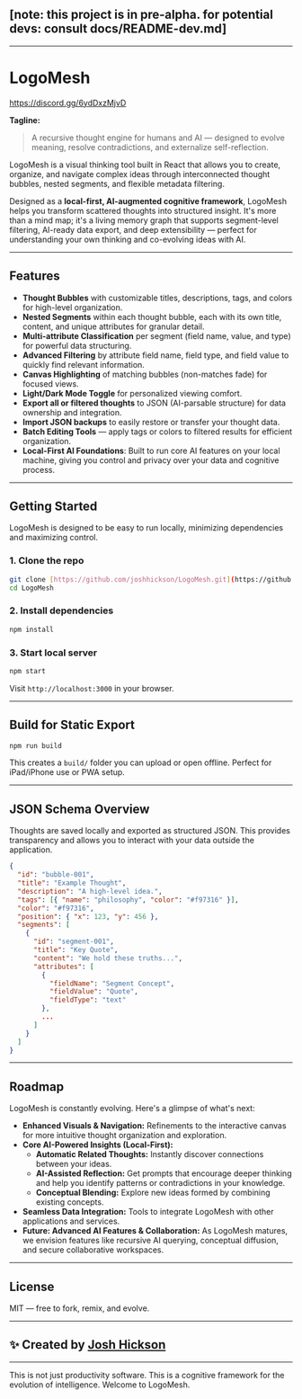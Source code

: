 
## [note: this project is in pre-alpha. for potential devs: consult docs/README-dev.md]

---

# LogoMesh

https://discord.gg/6ydDxzMjvD

**Tagline:**
> A recursive thought engine for humans and AI — designed to evolve meaning, resolve contradictions, and externalize self-reflection.

LogoMesh is a visual thinking tool built in React that allows you to create, organize, and navigate complex ideas through interconnected thought bubbles, nested segments, and flexible metadata filtering.

Designed as a **local-first, AI-augmented cognitive framework**, LogoMesh helps you transform scattered thoughts into structured insight. It's more than a mind map; it's a living memory graph that supports segment-level filtering, AI-ready data export, and deep extensibility — perfect for understanding your own thinking and co-evolving ideas with AI.

---

## Features

* **Thought Bubbles** with customizable titles, descriptions, tags, and colors for high-level organization.
* **Nested Segments** within each thought bubble, each with its own title, content, and unique attributes for granular detail.
* **Multi-attribute Classification** per segment (field name, value, and type) for powerful data structuring.
* **Advanced Filtering** by attribute field name, field type, and field value to quickly find relevant information.
* **Canvas Highlighting** of matching bubbles (non-matches fade) for focused views.
* **Light/Dark Mode Toggle** for personalized viewing comfort.
* **Export all or filtered thoughts** to JSON (AI-parsable structure) for data ownership and integration.
* **Import JSON backups** to easily restore or transfer your thought data.
* **Batch Editing Tools** — apply tags or colors to filtered results for efficient organization.
* **Local-First AI Foundations**: Built to run core AI features on your local machine, giving you control and privacy over your data and cognitive process.

---

## Getting Started

LogoMesh is designed to be easy to run locally, minimizing dependencies and maximizing control.

### 1. Clone the repo

```bash
git clone [https://github.com/joshhickson/LogoMesh.git](https://github.com/joshhickson/LogoMesh.git)
cd LogoMesh
````

### 2\. Install dependencies

```bash
npm install
```

### 3\. Start local server

```bash
npm start
```

Visit `http://localhost:3000` in your browser.

-----

## Build for Static Export

```bash
npm run build
```

This creates a `build/` folder you can upload or open offline.
Perfect for iPad/iPhone use or PWA setup.

-----

## JSON Schema Overview

Thoughts are saved locally and exported as structured JSON. This provides transparency and allows you to interact with your data outside the application.

```json
{
  "id": "bubble-001",
  "title": "Example Thought",
  "description": "A high-level idea.",
  "tags": [{ "name": "philosophy", "color": "#f97316" }],
  "color": "#f97316",
  "position": { "x": 123, "y": 456 },
  "segments": [
    {
      "id": "segment-001",
      "title": "Key Quote",
      "content": "We hold these truths...",
      "attributes": [
        {
          "fieldName": "Segment Concept",
          "fieldValue": "Quote",
          "fieldType": "text"
        },
        ...
      ]
    }
  ]
}
```

-----

## Roadmap

LogoMesh is constantly evolving. Here's a glimpse of what's next:

  * **Enhanced Visuals & Navigation:** Refinements to the interactive canvas for more intuitive thought organization and exploration.
  * **Core AI-Powered Insights (Local-First):**
      * **Automatic Related Thoughts:** Instantly discover connections between your ideas.
      * **AI-Assisted Reflection:** Get prompts that encourage deeper thinking and help you identify patterns or contradictions in your knowledge.
      * **Conceptual Blending:** Explore new ideas formed by combining existing concepts.
  * **Seamless Data Integration:** Tools to integrate LogoMesh with other applications and services.
  * **Future: Advanced AI Features & Collaboration:** As LogoMesh matures, we envision features like recursive AI querying, conceptual diffusion, and secure collaborative workspaces.

-----

## License

MIT — free to fork, remix, and evolve.

-----

## ✨ Created by [Josh Hickson](https://github.com/joshhickson)

-----

This is not just productivity software.
This is a cognitive framework for the evolution of intelligence.
Welcome to LogoMesh.

```
```

